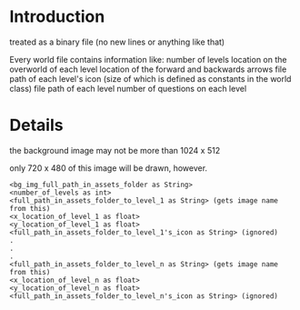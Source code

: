 # Introduction #
treated as a binary file (no new lines or anything like that)

Every world file contains information like:
number of levels
location on the overworld of each level
location of the forward and backwards arrows
file path of each level's icon (size of which is defined as constants in the world class)
file path of each level
number of questions on each level

# Details #
the background image may not be more than 1024 x 512

only 720 x 480 of this image will be drawn, however.

```
<bg_img_full_path_in_assets_folder as String>
<number_of_levels as int>
<full_path_in_assets_folder_to_level_1 as String> (gets image name from this)
<x_location_of_level_1 as float>
<y_location_of_level_1 as float>
<full_path_in_assets_folder_to_level_1's_icon as String> (ignored)
.
.
.
<full_path_in_assets_folder_to_level_n as String> (gets image name from this)
<x_location_of_level_n as float>
<y_location_of_level_n as float>
<full_path_in_assets_folder_to_level_n's_icon as String> (ignored)
```